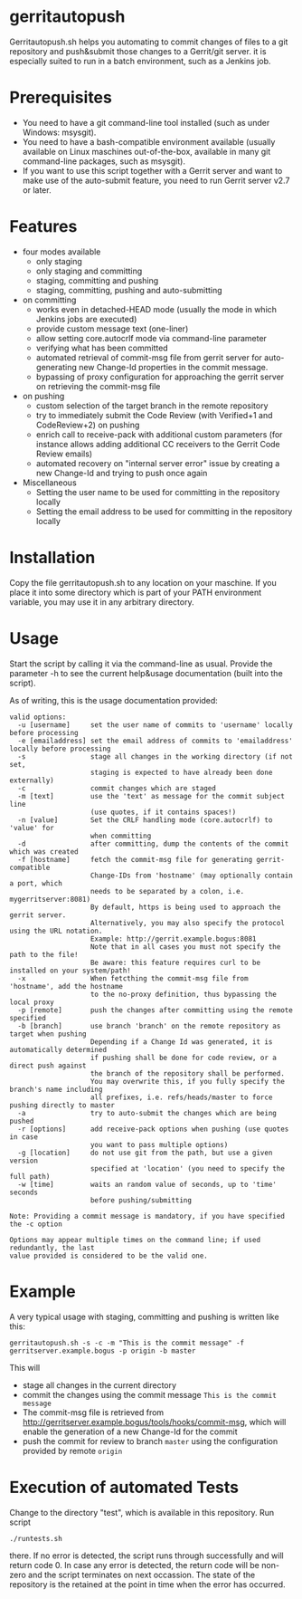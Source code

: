 gerritautopush
==============

Gerritautopush.sh helps you automating to commit changes of files to a git repository and push&submit those changes to a Gerrit/git server. it is especially suited to run in a batch environment, such as a Jenkins job.

# Prerequisites
* You need to have a git command-line tool installed (such as under Windows: msysgit).
* You need to have a bash-compatible environment available (usually available on Linux maschines out-of-the-box, available in many git command-line packages, such as msysgit).
* If you want to use this script together with a Gerrit server and want to make use of the auto-submit feature, you need to run Gerrit server v2.7 or later.

# Features
* four modes available
  * only staging
  * only staging and committing
  * staging, committing and pushing
  * staging, committing, pushing and auto-submitting
* on committing
  * works even in detached-HEAD mode (usually the mode in which Jenkins jobs are executed)
  * provide custom message text (one-liner)
  * allow setting core.autocrlf mode via command-line parameter
  * verifying what has been committed
  * automated retrieval of commit-msg file from gerrit server for auto-generating new Change-Id properties in the commit message.
  * bypassing of proxy configuration for approaching the gerrit server on retrieving the commit-msg file
* on pushing
  * custom selection of the target branch in the remote repository
  * try to immediately submit the Code Review (with Verified+1 and CodeReview+2) on pushing
  * enrich call to receive-pack with additional custom parameters (for instance allows adding additional CC receivers to the Gerrit Code Review emails)
  * automated recovery on "internal server error" issue by creating a new Change-Id and trying to push once again
* Miscellaneous
  * Setting the user name to be used for committing in the repository locally
  * Setting the email address to be used for committing in the repository locally

# Installation
Copy the file gerritautopush.sh to any location on your maschine. If you place it into some directory which is part of your PATH environment variable, you may use it in any arbitrary directory.

# Usage
Start the script by calling it via the command-line as usual.
Provide the parameter -h to see the current help&usage documentation (built into the script).

As of writing, this is the usage documentation provided:
```
valid options:
  -u [username]     set the user name of commits to 'username' locally before processing
  -e [emailaddress] set the email address of commits to 'emailaddress' locally before processing
  -s                stage all changes in the working directory (if not set, 
                    staging is expected to have already been done externally)
  -c                commit changes which are staged
  -m [text]         use the 'text' as message for the commit subject line 
                    (use quotes, if it contains spaces!)
  -n [value]        Set the CRLF handling mode (core.autocrlf) to 'value' for
                    when committing
  -d                after committing, dump the contents of the commit which was created
  -f [hostname]     fetch the commit-msg file for generating gerrit-compatible
                    Change-IDs from 'hostname' (may optionally contain a port, which
                    needs to be separated by a colon, i.e. mygerritserver:8081)
                    By default, https is being used to approach the gerrit server.
                    Alternatively, you may also specify the protocol using the URL notation.
                    Example: http://gerrit.example.bogus:8081
                    Note that in all cases you must not specify the path to the file!
                    Be aware: this feature requires curl to be installed on your system/path!
  -x                When fetcthing the commit-msg file from 'hostname', add the hostname
                    to the no-proxy definition, thus bypassing the local proxy
  -p [remote]       push the changes after committing using the remote specified
  -b [branch]       use branch 'branch' on the remote repository as target when pushing
                    Depending if a Change Id was generated, it is automatically determined
                    if pushing shall be done for code review, or a direct push against
                    the branch of the repository shall be performed.
                    You may overwrite this, if you fully specify the branch's name including
                    all prefixes, i.e. refs/heads/master to force pushing directly to master
  -a                try to auto-submit the changes which are being pushed
  -r [options]      add receive-pack options when pushing (use quotes in case
                    you want to pass multiple options)
  -g [location]     do not use git from the path, but use a given version
                    specified at 'location' (you need to specify the full path) 
  -w [time]         waits an random value of seconds, up to 'time' seconds 
                    before pushing/submitting 

Note: Providing a commit message is mandatory, if you have specified the -c option

Options may appear multiple times on the command line; if used redundantly, the last 
value provided is considered to be the valid one.
```

# Example
A very typical usage with staging, committing and pushing is written like this:
```
gerritautopush.sh -s -c -m "This is the commit message" -f gerritserver.example.bogus -p origin -b master
```
This will
* stage all changes in the current directory
* commit the changes using the commit message `This is the commit message`
* The commit-msg file is retrieved from http://gerritserver.example.bogus/tools/hooks/commit-msg, which will enable the generation of a new Change-Id for the commit
* push the commit for review to branch `master` using the configuration provided by remote `origin`

# Execution of automated Tests
Change to the directory "test", which is available in this repository.
Run script 
```
./runtests.sh
```

there. If no error is detected, the script runs through successfully and will return code 0. 
In case any error is detected, the return code will be non-zero and the script terminates on next occassion. The state of the repository is the retained at the point in time when the error has occurred.

